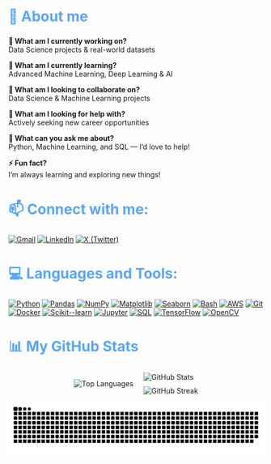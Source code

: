 <h2 style="font-size: 28px; font-weight: bold; color: #58a6ff;">
  👤 About me
</h2>

 **🔭 What am I currently working on?**  
Data Science projects & real-world datasets  

**🌱 What am I currently learning?**  
Advanced Machine Learning, Deep Learning & AI  

**👯 What am I looking to collaborate on?**  
Data Science & Machine Learning projects  

**🤝 What am I looking for help with?**  
Actively seeking new career opportunities  

**💬 What can you ask me about?**  
Python, Machine Learning, and SQL — I’d love to help!  

**⚡ Fun fact?**  
I’m always learning and exploring new things!  

<h2 style="font-size: 28px; font-weight: bold; color: #58a6ff;">
  📫 Connect with me:
</h2>

[![Gmail](https://img.shields.io/badge/Gmail-Connect-%23EA4335.svg?style=flat&logo=gmail&logoColor=white)](mailto:krishnanivja249@gmail.com)
[![LinkedIn](https://img.shields.io/badge/LinkedIn-Connect-%230077B5.svg?style=flat&logo=linkedin&logoColor=white)](https://www.linkedin.com/in/krishnanivja/)
[![X (Twitter)](https://img.shields.io/badge/X-Follow-%23000000.svg?style=flat&logo=x&logoColor=white)](https://twitter.com/nivja13838)

<h2 style="font-size: 28px; font-weight: bold; color: #58a6ff;">
  💻 Languages and Tools:
</h2>

[![Python](https://img.shields.io/badge/Python-3776AB?style=for-the-badge&logo=python&logoColor=white)](https://www.python.org) [![Pandas](https://img.shields.io/badge/Pandas-150458?style=for-the-badge&logo=pandas&logoColor=white)](https://pandas.pydata.org/) [![NumPy](https://img.shields.io/badge/NumPy-013243?style=for-the-badge&logo=numpy&logoColor=white)](https://numpy.org/) [![Matplotlib](https://img.shields.io/badge/Matplotlib-11557C?style=for-the-badge&logo=python&logoColor=white)](https://matplotlib.org/) [![Seaborn](https://img.shields.io/badge/Seaborn-3776AB?style=for-the-badge&logo=python&logoColor=white)](https://seaborn.pydata.org/)  [![Bash](https://img.shields.io/badge/Bash-4EAA25?style=for-the-badge&logo=gnu-bash&logoColor=white)](https://www.gnu.org/software/bash/) [![AWS](https://img.shields.io/badge/AWS-FF9900?style=for-the-badge&logo=amazon-aws&logoColor=white)](https://aws.amazon.com/) [![Git](https://img.shields.io/badge/Git-F05032?style=for-the-badge&logo=git&logoColor=white)](https://git-scm.com/) [![Docker](https://img.shields.io/badge/Docker-2496ED?style=for-the-badge&logo=docker&logoColor=white)](https://www.docker.com/) [![Scikit--learn](https://img.shields.io/badge/Scikit--learn-F7931E?style=for-the-badge&logo=scikit-learn&logoColor=white)](https://scikit-learn.org/) [![Jupyter](https://img.shields.io/badge/Jupyter-F37626?style=for-the-badge&logo=jupyter&logoColor=white)](https://jupyter.org/) [![SQL](https://img.shields.io/badge/SQL-003B57?style=for-the-badge&logo=sqlite&logoColor=white)](https://www.w3schools.com/sql/) [![TensorFlow](https://img.shields.io/badge/TensorFlow-FF6F00?style=for-the-badge&logo=tensorflow&logoColor=white)](https://www.tensorflow.org/) [![OpenCV](https://img.shields.io/badge/OpenCV-5C3EE8?style=for-the-badge&logo=opencv&logoColor=white)](https://opencv.org/)
</p>

<h2 style="font-size: 28px; font-weight: bold; color: #58a6ff;">📊 My GitHub Stats</h2>

<div align="left" style="display: flex; justify-content: center; align-items: center; gap: 20px; flex-wrap: wrap;"> <!-- Left Side: Top Languages (vertical card) --> <div> <img src="https://github-readme-stats.vercel.app/api/top-langs/?username=krishnanivja12&layout=compact&theme=radical&langs_count=8" height="310" alt="Top Languages"/> </div> <!-- Right Side: Two horizontal cards --> <div> <img src="https://github-readme-stats.vercel.app/api?username=krishnanivja12&show_icons=true&count_private=true&theme=radical" height="150" alt="GitHub Stats" style="margin-bottom: 10px;" /> <br> <img src="https://github-readme-streak-stats.herokuapp.com/?user=krishnanivja12&theme=radical" height="150" alt="GitHub Streak" /> </div> </div>

![Snake animation](https://raw.githubusercontent.com/krishnanivja12/krishnanivja12/output/snake.svg)





